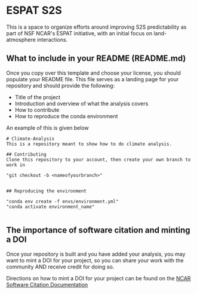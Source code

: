 # ESPAT S2S
This is a space to organize efforts around improving S2S predictability as part of NSF NCAR's ESPAT initiative, with an initial focus on land-atmosphere interactions. 




## What to include in your README (README.md)
Once you copy over this template and choose your license, you should populate your README file. This file serves as a landing page for your repository and should provide the following:
- Title of the project
- Introduction and overview of what the analysis covers
- How to contribute
- How to reproduce the conda environment

An example of this is given below
```
# Climate-Analysis
This is a repository meant to show how to do climate analysis.

## Contributing
Clone this repository to your account, then create your own branch to work in

"git checkout -b <nameofyourbranch>"


## Reproducing the environment

"conda env create -f envs/environment.yml"
"conda activate environment_name"


```

## The importance of software citation and minting a DOI
Once your repository is built and you have added your analysis, you may want to mint a DOI for your project, so you can share your work with the community AND receive credit for doing so.

Directions on how to mint a DOI for your project can be found on the [NCAR Software Citation Documentation](https://ncar.github.io/software-citation/pages/recommendation/mint-doi.html)
